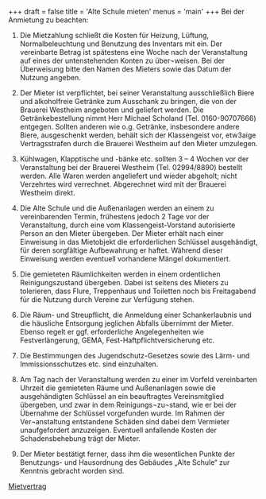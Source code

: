 +++
draft = false
title = 'Alte Schule mieten'
menus = 'main'
+++
Bei der Anmietung zu beachten:

1.	Die Mietzahlung schließt die Kosten für Heizung, Lüftung, Normalbeleuchtung und Benutzung des Inventars mit ein. Der vereinbarte Betrag ist spätestens eine Woche nach der Veranstaltung auf eines der untenstehenden Konten zu über¬weisen. Bei der Überweisung bitte den Namen des Mieters sowie das Datum der Nutzung angeben.

2.	Der Mieter ist verpflichtet, bei seiner Veranstaltung ausschließlich Biere und alkoholfreie Getränke zum Ausschank zu bringen, die von der Brauerei Westheim angeboten und geliefert werden. Die Getränkebestellung nimmt Herr Michael Scholand (Tel. 0160-90707666) entgegen. Sollten anderen wie o.g. Getränke, insbesondere andere Biere, ausgeschenkt werden, behält sich der Klassengeist vor, etw3aige Vertragsstrafen durch die Brauerei Westheim auf den Mieter umzulegen.

3.	Kühlwagen, Klapptische und -bänke etc.  sollten 3 – 4 Wochen vor der Veranstaltung bei der Brauerei Westheim (Tel. 02994/8890) bestellt werden.
Alle Waren werden angeliefert und wieder abgeholt; nicht Verzehrtes wird verrechnet. Abgerechnet wird mit der Brauerei Westheim direkt.

4.	Die Alte Schule und die Außenanlagen werden an einem zu vereinbarenden Termin, frühestens jedoch 2 Tage vor der Veranstaltung, durch eine vom Klassengeist-Vorstand autorisierte Person an den Mieter übergeben. Der Mieter erhält nach einer Einweisung in das Mietobjekt die erforderlichen Schlüssel ausgehändigt, für deren sorgfältige Aufbewahrung er haftet. Während dieser Einweisung werden eventuell vorhandene Mängel dokumentiert.

5.	Die gemieteten Räumlichkeiten werden in einem ordentlichen Reinigungszustand übergeben. Dabei ist seitens des Mieters zu tolerieren, dass Flure, Treppenhaus und Toiletten noch bis Freitagabend für die Nutzung durch Vereine zur Verfügung stehen.

6.	Die Räum- und Streupflicht, die Anmeldung einer Schankerlaubnis und die häusliche Entsorgung jeglichen Abfalls übernimmt der Mieter. Ebenso regelt er ggf. erforderliche Angelegenheiten wie Festverlängerung, GEMA, Fest-Haftpflichtversicherung etc.

7.	Die Bestimmungen des Jugendschutz-Gesetzes sowie des Lärm- und Immissionsschutzes etc. sind einzuhalten.

8.	Am Tag nach der Veranstaltung werden zu einer im Vorfeld vereinbarten Uhrzeit die gemieteten Räume und Außenanlagen sowie die ausgehändigten Schlüssel an ein beauftragtes Vereinsmitglied übergeben, und zwar in dem Reinigungs¬zu¬stand, wie er bei der Übernahme der Schlüssel vorgefunden wurde. Im Rahmen der Ver¬anstaltung entstandene Schäden sind dabei dem Vermieter unaufgefordert anzuzeigen. Eventuell anfallende Kosten der Schadensbehebung trägt der Mieter.

9.	Der Mieter bestätigt ferner, dass ihm die wesentlichen Punkte der Benutzungs- und Hausordnung des Gebäudes „Alte Schule“ zur Kenntnis gebracht worden sind.


[Mietvertrag](Mietvertrag_AlteSchule.pdf)